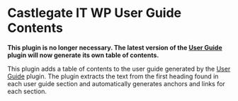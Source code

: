 # Castlegate IT WP User Guide Contents #

**This plugin is no longer necessary. The latest version of the [User Guide](http://github.com/castlegateit/cgit-wp-user-guide) plugin will now generate its own table of contents.**

This plugin adds a table of contents to the user guide generated by the [User Guide](http://github.com/castlegateit/cgit-wp-user-guide) plugin. The plugin extracts the text from the first heading found in each user guide section and automatically generates anchors and links for each section.
